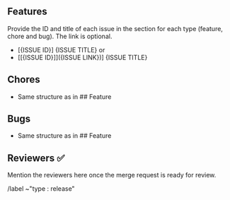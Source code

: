 ## Features

Provide the ID and title of each issue in the section for each type (feature, chore and bug). The link is optional.

- [{ISSUE ID}] {ISSUE TITLE}
or
- [[{ISSUE ID}]]({ISSUE LINK})] {ISSUE TITLE}

## Chores

- Same structure as in  ## Feature

## Bugs

- Same structure as in  ## Feature

## Reviewers ✅

Mention the reviewers here once the merge request is ready for review.

<!-- Base labels. -->
/label ~"type : release"
